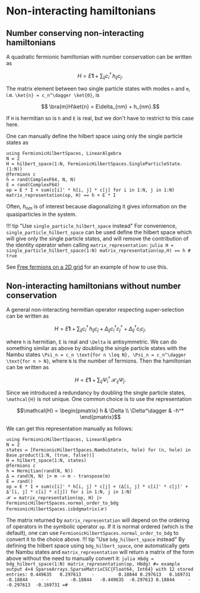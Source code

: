 # Non-interacting hamiltonians

## Number conserving non-interacting hamiltonians
A quadratic fermionic hamiltonian with number conservation can be written as 
```math
H = E\mathbf{1} + \sum_{ij} c_i^\dagger\, h_{ij}  c_j.
```
The matrix element between two single particle states with modes ``n`` and ``m``, i.e. ``\ket{n} = c_n^\dagger \ket{0}``, is
```math
 \bra{m}H\ket{n} = E\delta_{nm} + h_{nm}.
```
If ``H`` is hermitian so is ``h`` and ``E`` is real, but we don't have to restrict to this case here.

One can manually define the hilbert space using only the single particle states as
```@example single_particle_hilbert_space
using FermionicHilbertSpaces, LinearAlgebra
N = 2
H = hilbert_space(1:N, FermionicHilbertSpaces.SingleParticleState.(1:N))
@fermions c
h = rand(ComplexF64, N, N)
E = rand(ComplexF64)
op = E * I + sum(c[i]' * h[i, j] * c[j] for i in 1:N, j in 1:N)
matrix_representation(op, H) == h + E * I
```
Often, $h_{nm}$ is of interest because diagonalizing it gives information on the quasiparticles in the system.

!!! tip "Use `single_particle_hilbert_space` instead"
    For convenience, `single_particle_hilbert_space` can be used define the hilbert space which will give only the single particle states, and will remove the contribution of the identity operator when calling `matrix_representation`:
    ```julia
    H = single_particle_hilbert_space(1:N)
    matrix_representation(op,H) == h # true
    ```

See [Free fermions on a 2D grid](@ref) for an example of how to use this.

## Non-interacting hamiltonians without number conservation
A general non-interacting hermitian operator respecting super-selection can be written as
```math
H = E\mathbf{1} + \sum_{ij} c_i^\dagger\, h_{ij}  c_j + \Delta_{ij} c_i^\dagger c_j^\dagger + \Delta^\dagger_{ij} c_i c_j.
```
where ``h`` is hermitian, ``E`` is real and ``\Delta`` is antisymmetric. We can do something similar as above by doubling the single particle states with the Nambu states ``\Psi_n = c_n \text{for n \leq N}, \Psi_n = c_n^\dagger \text{for n > N}``, where ``N`` is the number of fermions. Then the hamiltonian can be written as
```math
H = E\mathbf{1} + \sum_{ij} \Psi_i^\dagger\, \mathcal{H}_{ij} \Psi_j.
```
Since we introduced a redundancy by doubling the single particle states, ``\mathcal{H}`` is not unique. One common choice is to use the representation 
```math
\mathcal{H} = \begin{pmatrix}
h & \Delta \\
\Delta^\dagger & -h^*
\end{pmatrix}
```
We can get this representation manually as follows:
```@example bdg_particle_hilbert_space
using FermionicHilbertSpaces, LinearAlgebra
N = 2
states = [FermionicHilbertSpaces.NambuState(n, hole) for (n, hole) in Base.product(1:N, (true, false))]
H = hilbert_space(1:N, states)
@fermions c
h = Hermitian(rand(N, N))
Δ = rand(N, N) |> m -> m - transpose(m)
E = rand()
op = E * I + sum(c[i]' * h[i, j] * c[j] + (Δ[i, j] * c[i]' * c[j]' + Δ'[i, j] * c[i] * c[j]) for i in 1:N, j in 1:N)
ℋ = matrix_representation(op, H) |> FermionicHilbertSpaces.normal_order_to_bdg
FermionicHilbertSpaces.isbdgmatrix(ℋ)
```
The matrix returned by `matrix_representation` will depend on the ordering of operators in the symbolic operator `op`. If it is normal ordered (which is the default), one can use `FermionicHilbertSpaces.normal_order_to_bdg` to convert it to the choice above.
!!! tip "Use `bdg_hilbert_space` instead"
    By defining the hilbert space using `bdg_hilbert_space`, one automatically gets the Nambu states and `matrix_representation` will return a matrix of the form above without the need to manually convert it:
    ```julia
    Hbdg = bdg_hilbert_space(1:N)
    matrix_representation(op, Hbdg)
    #= example output
    4×4 SparseArrays.SparseMatrixCSC{Float64, Int64} with 12 stored entries:
    0.449635   0.297613    ⋅         0.18844
    0.297613   0.169731  -0.18844     ⋅
    ⋅        -0.18844   -0.449635  -0.297613
    0.18844     ⋅        -0.297613  -0.169731 =#
    ```

